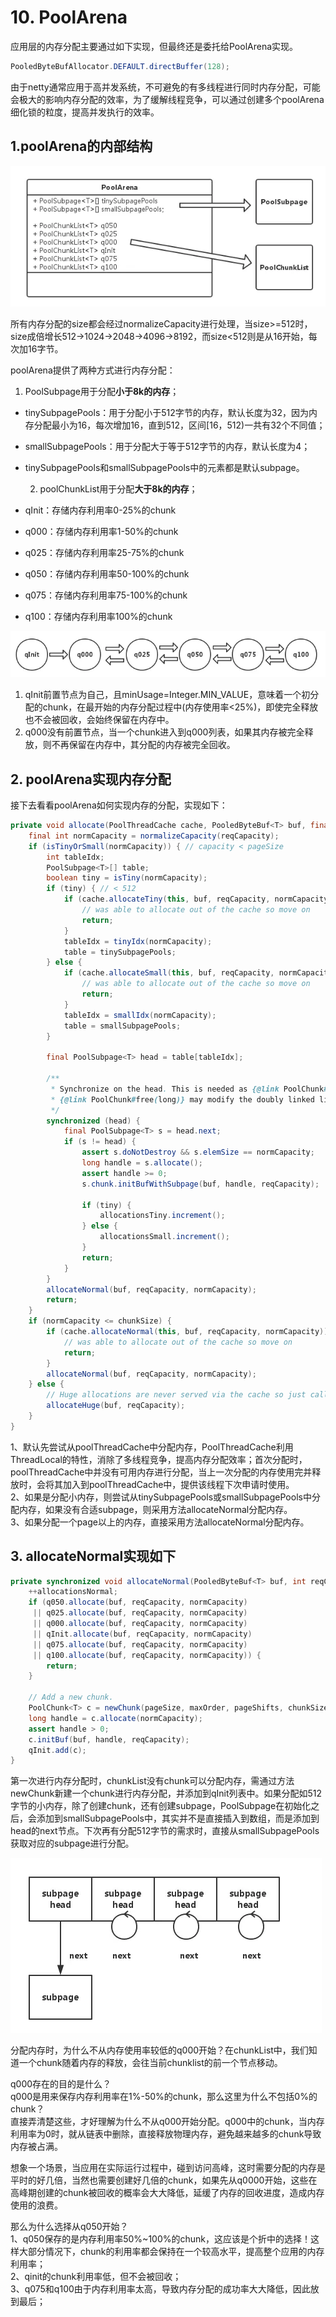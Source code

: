 # 10. PoolArena

应用层的内存分配主要通过如下实现，但最终还是委托给PoolArena实现。

```java
PooledByteBufAllocator.DEFAULT.directBuffer(128);
```

由于netty通常应用于高并发系统，不可避免的有多线程进行同时内存分配，可能会极大的影响内存分配的效率，为了缓解线程竞争，可以通过创建多个poolArena细化锁的粒度，提高并发执行的效率。

## 1.poolArena的内部结构

![poolArena](../../../.gitbook/assets/image%20%2844%29.png)

所有内存分配的size都会经过normalizeCapacity进行处理，当size&gt;=512时，size成倍增长512-&gt;1024-&gt;2048-&gt;4096-&gt;8192，而size&lt;512则是从16开始，每次加16字节。

poolArena提供了两种方式进行内存分配：

1. PoolSubpage用于分配**小于8k的内存**；

* tinySubpagePools：用于分配小于512字节的内存，默认长度为32，因为内存分配最小为16，每次增加16，直到512，区间\[16，512\)一共有32个不同值；
* smallSubpagePools：用于分配大于等于512字节的内存，默认长度为4；
* tinySubpagePools和smallSubpagePools中的元素都是默认subpage。

   2. poolChunkList用于分配**大于8k的内存**；

* qInit：存储内存利用率0-25%的chunk
* q000：存储内存利用率1-50%的chunk
* q025：存储内存利用率25-75%的chunk
* q050：存储内存利用率50-100%的chunk
* q075：存储内存利用率75-100%的chunk
* q100：存储内存利用率100%的chunk

![poolChunkList](../../../.gitbook/assets/image%20%28209%29.png)

1. qInit前置节点为自己，且minUsage=Integer.MIN\_VALUE，意味着一个初分配的chunk，在最开始的内存分配过程中\(内存使用率&lt;25%\)，即使完全释放也不会被回收，会始终保留在内存中。
2. q000没有前置节点，当一个chunk进入到q000列表，如果其内存被完全释放，则不再保留在内存中，其分配的内存被完全回收。

## 2. poolArena实现内存分配

接下去看看poolArena如何实现内存的分配，实现如下：

```java
private void allocate(PoolThreadCache cache, PooledByteBuf<T> buf, final int reqCapacity) {
    final int normCapacity = normalizeCapacity(reqCapacity);
    if (isTinyOrSmall(normCapacity)) { // capacity < pageSize
        int tableIdx;
        PoolSubpage<T>[] table;
        boolean tiny = isTiny(normCapacity);
        if (tiny) { // < 512
            if (cache.allocateTiny(this, buf, reqCapacity, normCapacity)) {
                // was able to allocate out of the cache so move on
                return;
            }
            tableIdx = tinyIdx(normCapacity);
            table = tinySubpagePools;
        } else {
            if (cache.allocateSmall(this, buf, reqCapacity, normCapacity)) {
                // was able to allocate out of the cache so move on
                return;
            }
            tableIdx = smallIdx(normCapacity);
            table = smallSubpagePools;
        }

        final PoolSubpage<T> head = table[tableIdx];

        /**
         * Synchronize on the head. This is needed as {@link PoolChunk#allocateSubpage(int)} and
         * {@link PoolChunk#free(long)} may modify the doubly linked list as well.
         */
        synchronized (head) {
            final PoolSubpage<T> s = head.next;
            if (s != head) {
                assert s.doNotDestroy && s.elemSize == normCapacity;
                long handle = s.allocate();
                assert handle >= 0;
                s.chunk.initBufWithSubpage(buf, handle, reqCapacity);

                if (tiny) {
                    allocationsTiny.increment();
                } else {
                    allocationsSmall.increment();
                }
                return;
            }
        }
        allocateNormal(buf, reqCapacity, normCapacity);
        return;
    }
    if (normCapacity <= chunkSize) {
        if (cache.allocateNormal(this, buf, reqCapacity, normCapacity)) {
            // was able to allocate out of the cache so move on
            return;
        }
        allocateNormal(buf, reqCapacity, normCapacity);
    } else {
        // Huge allocations are never served via the cache so just call allocateHuge
        allocateHuge(buf, reqCapacity);
    }
}
```

1、默认先尝试从poolThreadCache中分配内存，PoolThreadCache利用ThreadLocal的特性，消除了多线程竞争，提高内存分配效率；首次分配时，poolThreadCache中并没有可用内存进行分配，当上一次分配的内存使用完并释放时，会将其加入到poolThreadCache中，提供该线程下次申请时使用。  
 2、如果是分配小内存，则尝试从tinySubpagePools或smallSubpagePools中分配内存，如果没有合适subpage，则采用方法allocateNormal分配内存。  
 3、如果分配一个page以上的内存，直接采用方法allocateNormal分配内存。

## 3. allocateNormal实现如下

```java
private synchronized void allocateNormal(PooledByteBuf<T> buf, int reqCapacity, int normCapacity) {
    ++allocationsNormal;
    if (q050.allocate(buf, reqCapacity, normCapacity) 
     || q025.allocate(buf, reqCapacity, normCapacity) 
     || q000.allocate(buf, reqCapacity, normCapacity) 
     || qInit.allocate(buf, reqCapacity, normCapacity) 
     || q075.allocate(buf, reqCapacity, normCapacity)
     || q100.allocate(buf, reqCapacity, normCapacity)) {
        return;
    }

    // Add a new chunk.
    PoolChunk<T> c = newChunk(pageSize, maxOrder, pageShifts, chunkSize);
    long handle = c.allocate(normCapacity);
    assert handle > 0;
    c.initBuf(buf, handle, reqCapacity);
    qInit.add(c);
}
```

第一次进行内存分配时，chunkList没有chunk可以分配内存，需通过方法newChunk新建一个chunk进行内存分配，并添加到qInit列表中。如果分配如512字节的小内存，除了创建chunk，还有创建subpage，PoolSubpage在初始化之后，会添加到smallSubpagePools中，其实并不是直接插入到数组，而是添加到head的next节点。下次再有分配512字节的需求时，直接从smallSubpagePools获取对应的subpage进行分配。

![smallSubpagePools](../../../.gitbook/assets/image%20%28254%29.png)

分配内存时，为什么不从内存使用率较低的q000开始？在chunkList中，我们知道一个chunk随着内存的释放，会往当前chunklist的前一个节点移动。

q000存在的目的是什么？  
 q000是用来保存内存利用率在1%-50%的chunk，那么这里为什么不包括0%的chunk？  
 直接弄清楚这些，才好理解为什么不从q000开始分配。q000中的chunk，当内存利用率为0时，就从链表中删除，直接释放物理内存，避免越来越多的chunk导致内存被占满。

想象一个场景，当应用在实际运行过程中，碰到访问高峰，这时需要分配的内存是平时的好几倍，当然也需要创建好几倍的chunk，如果先从q0000开始，这些在高峰期创建的chunk被回收的概率会大大降低，延缓了内存的回收进度，造成内存使用的浪费。

那么为什么选择从q050开始？  
 1、q050保存的是内存利用率50%~100%的chunk，这应该是个折中的选择！这样大部分情况下，chunk的利用率都会保持在一个较高水平，提高整个应用的内存利用率；  
 2、qinit的chunk利用率低，但不会被回收；  
 3、q075和q100由于内存利用率太高，导致内存分配的成功率大大降低，因此放到最后；


